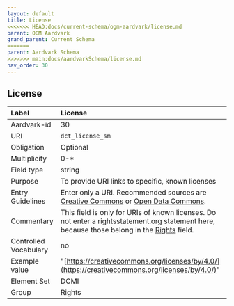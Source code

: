 ```yaml
---
layout: default
title: License
<<<<<<< HEAD:docs/current-schema/ogm-aardvark/license.md
parent: OGM Aardvark
grand_parent: Current Schema
=======
parent: Aardvark Schema
>>>>>>> main:docs/aardvarkSchema/license.md
nav_order: 30
---
```


## License

| Label                 | License                                                                                                                                         |
|:----------------------|:------------------------------------------------------------------------------------------------------------------------------------------------|
| Aardvark-id           | 30                                                                                                                                              |
| URI                   | `dct_license_sm`                                                                                                                                |
| Obligation            | Optional                                                                                                                                        |
| Multiplicity          | 0-*                                                                                                                                             |
| Field type            | string                                                                                                                                          |
| Purpose               | To provide URI links to specific, known licenses                                                                                                |
| Entry Guidelines      | Enter only a URI. Recommended sources are [Creative Commons](https://creativecommons.org) or [Open Data Commons](https://opendatacommons.org/). |
| Commentary            | This field is only for URIs of known licenses. Do not enter a rightsstatement.org statement here, because those belong in the [Rights](https://opengeometadata.github.io/docs/aardvarkSchema/rights) field. |
| Controlled Vocabulary | no                                                                                                                                              |
| Example value         | "[https://creativecommons.org/licenses/by/4.0/](https://creativecommons.org/licenses/by/4.0/)"                                                                                                  |
| Element Set           | DCMI                                                                                                                                            |
| Group                 | Rights                                                                                                                                          |
